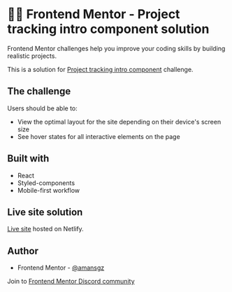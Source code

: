 # 👩‍💻 Frontend Mentor - Project tracking intro component solution

Frontend Mentor challenges help you improve your coding skills by building realistic projects. 

This is a solution for [Project tracking intro component]() challenge.


## The challenge

Users should be able to:

- View the optimal layout for the site depending on their device's screen size
- See hover states for all interactive elements on the page


## Built with

- React
- Styled-components
- Mobile-first workflow

## Live site solution

[Live site]() hosted on Netlify.

## Author

- Frontend Mentor - [@amansgz](https://www.frontendmentor.io/profile/amansgz)

Join to [Frontend Mentor Discord community](https://discord.gg/UAfh3qzhYb)